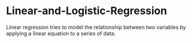 # Linear-and-Logistic-Regression
Linear regression tries to model the relationship between two variables by applying a linear equation to a series of data.
